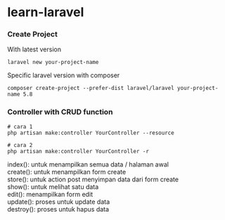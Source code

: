 # learn-laravel

### Create Project
With latest version
```
laravel new your-project-name
```
Specific laravel version with composer
```
composer create-project --prefer-dist laravel/laravel your-project-name 5.8
```


### Controller with CRUD function
```
# cara 1
php artisan make:controller YourController --resource

# cara 2
php artisan make:controller YourController -r
```
index(): untuk menampilkan semua data / halaman awal    
create(): untuk menampilkan form create   
store(): untuk action post menyimpan data dari form create  
show(): untuk melihat satu data  
edit(): menampilkan form edit  
update(): proses untuk update data  
destroy(): proses untuk hapus data  
